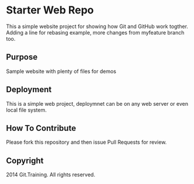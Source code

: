 # Starter Web Repo

This a simple website project for showing how Git and GitHub work togther. Adding a line for rebasing example, more changes from myfeature branch too.

## Purpose

Sample website with plenty of files for demos

## Deployment

This is a simple web project, deploymnet can be on any web server or even local file system.

## How To Contribute

Please fork this repository and then issue Pull Requests for review.

## Copyright

2014 Git.Training. All rights reserved.